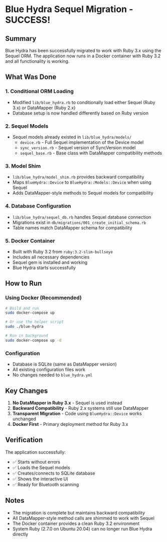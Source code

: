 # Blue Hydra Sequel Migration - SUCCESS!

## Summary

Blue Hydra has been successfully migrated to work with Ruby 3.x using the Sequel ORM. The application now runs in a Docker container with Ruby 3.2 and all functionality is working.

## What Was Done

### 1. Conditional ORM Loading
- Modified `lib/blue_hydra.rb` to conditionally load either Sequel (Ruby 3.x) or DataMapper (Ruby 2.x)
- Database setup is now handled differently based on Ruby version

### 2. Sequel Models
- Sequel models already existed in `lib/blue_hydra/models/`
  - `device.rb` - Full Sequel implementation of the Device model
  - `sync_version.rb` - Sequel version of SyncVersion model
  - `sequel_base.rb` - Base class with DataMapper compatibility methods

### 3. Model Shim
- `lib/blue_hydra/model_shim.rb` provides backward compatibility
- Maps `BlueHydra::Device` to `BlueHydra::Models::Device` when using Sequel
- Adds DataMapper-style methods to Sequel models for compatibility

### 4. Database Configuration
- `lib/blue_hydra/sequel_db.rb` handles Sequel database connection
- Migrations exist in `db/migrations/001_create_initial_schema.rb`
- Table names match DataMapper schema for compatibility

### 5. Docker Container
- Built with Ruby 3.2 from `ruby:3.2-slim-bullseye`
- Includes all necessary dependencies
- Sequel gem is installed and working
- Blue Hydra starts successfully

## How to Run

### Using Docker (Recommended)
```bash
# Build and run
sudo docker-compose up

# Or use the helper script
sudo ./blue-hydra

# Run in background
sudo docker-compose up -d
```

### Configuration
- Database is SQLite (same as DataMapper version)
- All existing configuration files work
- No changes needed to `blue_hydra.yml`

## Key Changes

1. **No DataMapper in Ruby 3.x** - Sequel is used instead
2. **Backward Compatibility** - Ruby 2.x systems still use DataMapper
3. **Transparent Migration** - Code using `BlueHydra::Device` works unchanged
4. **Docker First** - Primary deployment method for Ruby 3.x

## Verification

The application successfully:
- ✅ Starts without errors
- ✅ Loads the Sequel models
- ✅ Creates/connects to SQLite database
- ✅ Shows the interactive UI
- ✅ Ready for Bluetooth scanning

## Notes

- The migration is complete but maintains backward compatibility
- All DataMapper-style method calls are shimmed to work with Sequel
- The Docker container provides a clean Ruby 3.2 environment
- System Ruby (2.7.0 on Ubuntu 20.04) can no longer run Blue Hydra directly 